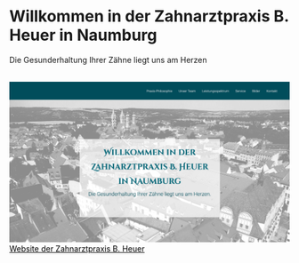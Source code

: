 # Willkommen in der Zahnarztpraxis B. Heuer in Naumburg
Die Gesunderhaltung Ihrer Zähne liegt uns am Herzen
<br /><br />

<img src="zahn-heuer-naumburg.jpg" />

<br />
<a href="https://zahn-heuer-naumburg.github.io" style="color:rgb(0,0,0);">Website der Zahnarztpraxis B. Heuer
